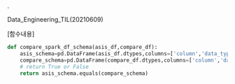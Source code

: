 .

Data_Engineering_TIL(20210609)

[함수내용]


```python
def compare_spark_df_schema(asis_df,compare_df):
    asis_schema=pd.DataFrame(asis_df.dtypes,columns=['column','data_type'])
    compare_schema=pd.DataFrame(compare_df.dtypes,columns=['column','data_type'])
    # return True or False
    return asis_schema.equals(compare_schema)
```
